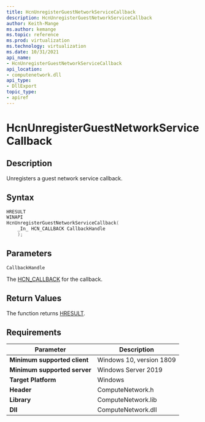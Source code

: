 ```yaml
---
title: HcnUnregisterGuestNetworkServiceCallback
description: HcnUnregisterGuestNetworkServiceCallback
author: Keith-Mange
ms.author: kemange
ms.topic: reference
ms.prod: virtualization
ms.technology: virtualization
ms.date: 10/31/2021
api_name:
- HcnUnregisterGuestNetworkServiceCallback
api_location:
- computenetwork.dll
api_type:
- DllExport
topic_type:
- apiref
---
```

# HcnUnregisterGuestNetworkServiceCallback

## Description

Unregisters a guest network service callback.

## Syntax

```cpp
HRESULT
WINAPI
HcnUnregisterGuestNetworkServiceCallback(
    _In_ HCN_CALLBACK CallbackHandle
    );
```

## Parameters

`CallbackHandle`

The [HCN_CALLBACK](./HCN_CALLBACK.md) for the callback.

## Return Values

The function returns [HRESULT](./HCNHResult.md).

## Requirements

|Parameter|Description|
|---|---|
| **Minimum supported client** | Windows 10, version 1809 |
| **Minimum supported server** | Windows Server 2019 |
| **Target Platform** | Windows |
| **Header** | ComputeNetwork.h |
| **Library** | ComputeNetwork.lib |
| **Dll** | ComputeNetwork.dll |



